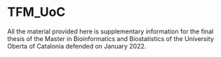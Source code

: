 # TFM_UoC

All the material provided here is supplementary information for the final thesis of the Master in Bioinformatics and Biostatistics of the University Oberta of Catalonia defended on January 2022.
